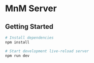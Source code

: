 MnM Server
==================================

Getting Started
---------------

```sh
# Install dependencies
npm install

# Start development live-reload server
npm run dev
```
